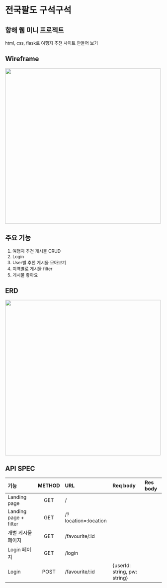 # 전국팔도 구석구석

## 항해 웹 미니 프로젝트

html, css, flask로 여행지 추천 사이트 만들어 보기

## Wireframe

<img src="https://github.com/hjunyoung/hjunyoung.github.io/assets/50318500/b180e17a-9ac1-435b-979d-8de26f5cf16f" width="500">

## 주요 기능

1. 여행지 추천 게시물 CRUD
2. Login
3. User별 추천 게시물 모아보기
4. 지역별로 게시물 filter
5. 게시물 좋아요

## ERD

<img src="https://github.com/hanghae-team2/travel-log/assets/50318500/9c96788a-fff6-419b-bf51-faa34d309cdf" width="500">


## API SPEC

|기능|METHOD|URL|Req body|Res body|
|:--|:--:|:--|:--|:--|
|Landing page|GET|/|||
|Landing page + filter|GET|/?location=:location|||
|개별 게시물 페이지|GET|/favourite/:id|||
|Login 페이지|GET|/login|||
|Login|POST|/favourite/:id|{userId: string, pw: string}||